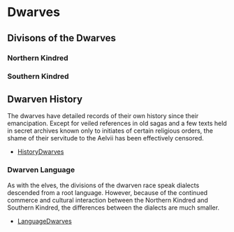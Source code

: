 # Dwarves

## Divisons of the Dwarves

### Northern Kindred

### Southern Kindred

## Dwarven History

The dwarves have detailed records of their own history since their emancipation. Except for veiled references in old sagas and a few texts held in secret archives known only to initiates of certain religious orders, the shame of their servitude to the Aelvii has been effectively censored.

* [HistoryDwarves](HistoryDwarves.md)

### Dwarven Language

As with the elves, the divisions of the dwarven race speak dialects descended from a root language. However, because of the continued commerce and cultural interaction between the Northern Kindred and Southern Kindred, the differences between the dialects are much smaller.

* [LanguageDwarves](LanguageDwarves.md)
